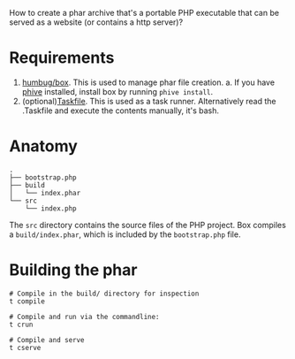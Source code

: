 How to create a phar archive that's a portable PHP executable that can be served as a website (or contains a http server)?

# Requirements

1. [humbug/box](https://box-project.github.io/box/). This is used to manage phar file creation.
   a. If you have [phive](https://github.com/phar-io/phive) installed, install box by running `phive install`. 
2. (optional)[Taskfile](https://github.com/svandragt/taskfile). This is used as a task runner. Alternatively read the .Taskfile and execute the contents manually, it's bash.

# Anatomy

```
.
├── bootstrap.php
├── build
│   └── index.phar
└── src
    └── index.php

```

The `src` directory contains the source files of the PHP project. Box compiles a `build/index.phar`, which is included by the `bootstrap.php` file.

# Building the phar

```shell
# Compile in the build/ directory for inspection
t compile

# Compile and run via the commandline:
t crun

# Compile and serve
t cserve
```

